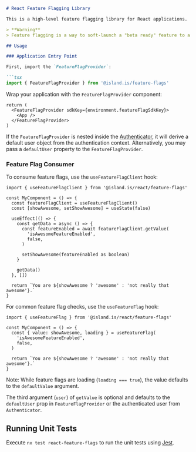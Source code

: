```markdown
# React Feature Flagging Library

This is a high-level feature flagging library for React applications.

> **Warning**
> Feature flagging is a way to soft-launch a "beta ready" feature to a specific group of users. It is not intended to hide a feature from users while it is still a work in progress.

## Usage

### Application Entry Point

First, import the `FeatureFlagProvider`:

```tsx
import { FeatureFlagProvider } from '@island.is/feature-flags'
```

Wrap your application with the `FeatureFlagProvider` component:

```tsx
return (
  <FeatureFlagProvider sdkKey={environment.featureFlagSdkKey}>
    <App />
  </FeatureFlagProvider>
)
```

If the `FeatureFlagProvider` is nested inside the [Authenticator](../auth/react/README.md#authenticate), it will derive a default user object from the authentication context. Alternatively, you may pass a `defaultUser` property to the `FeatureFlagProvider`.

### Feature Flag Consumer

To consume feature flags, use the `useFeatureFlagClient` hook:

```tsx
import { useFeatureFlagClient } from '@island.is/react/feature-flags'

const MyComponent = () => {
  const featureFlagClient = useFeatureFlagClient()
  const [showAwesome, setShowAwesome] = useState(false)

  useEffect(() => {
    const getData = async () => {
      const featureEnabled = await featureFlagClient.getValue(
        'isAwesomeFeatureEnabled',
        false,
      )

      setShowAwesome(featureEnabled as boolean)
    }

    getData()
  }, [])

  return `You are ${showAwesome ? 'awesome' : 'not really that awesome'}.`
}
```

For common feature flag checks, use the `useFeatureFlag` hook:

```tsx
import { useFeatureFlag } from '@island.is/react/feature-flags'

const MyComponent = () => {
  const { value: showAwesome, loading } = useFeatureFlag(
    'isAwesomeFeatureEnabled',
    false,
  )

  return `You are ${showAwesome ? 'awesome' : 'not really that awesome'}.`
}
```

Note: While feature flags are loading (`loading === true`), the value defaults to the `defaultValue` argument.

The third argument (`user`) of `getValue` is optional and defaults to the `defaultUser` prop in `FeatureFlagProvider` or the authenticated user from `Authenticator`.

## Running Unit Tests

Execute `nx test react-feature-flags` to run the unit tests using [Jest](https://jestjs.io).
```